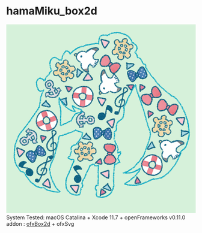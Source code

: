 # hamaMiku_box2d
![](https://github.com/yuyurigi/hamaMiku_box2d/blob/master/スクリーンショット%202020-09-12%2012.19.40.png)  
System Tested: macOS Catalina + Xcode 11.7 + openFrameworks v0.11.0  
addon : [ofxBox2d](https://github.com/vanderlin/ofxBox2d) + ofxSvg
